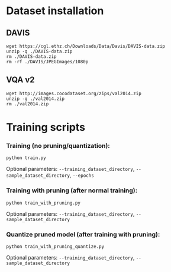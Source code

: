 # Dataset installation

## DAVIS
```
wget https://cgl.ethz.ch/Downloads/Data/Davis/DAVIS-data.zip
unzip -q ./DAVIS-data.zip
rm ./DAVIS-data.zip
rm -rf ./DAVIS/JPEGImages/1080p
```

## VQA v2
```
wget http://images.cocodataset.org/zips/val2014.zip
unzip -q ./val2014.zip
rm ./val2014.zip
```

# Training scripts
### Training (no pruning/quantization):
```
python train.py
```
Optional parameters: `--training_dataset_directory`, `--sample_dataset_directory`, `--epochs`

### Training with pruning (after normal training):
```
python train_with_pruning.py
```
Optional parameters: `--training_dataset_directory`, `--sample_dataset_directory`

### Quantize pruned model (after training with pruning):
```
python train_with_pruning_quantize.py
```
Optional parameters: `--training_dataset_directory`, `--sample_dataset_directory`
